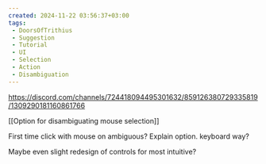 ```yaml
---
created: 2024-11-22 03:56:37+03:00
tags:
 - DoorsOfTrithius
 - Suggestion
 - Tutorial
 - UI
 - Selection
 - Action
 - Disambiguation
---
```


https://discord.com/channels/724418094495301632/859126380729335819/1309290181160861766

[[Option for disambiguating mouse selection]]

First time click with mouse on ambiguous? Explain option. keyboard way?

Maybe even slight redesign of controls for most intuitive?